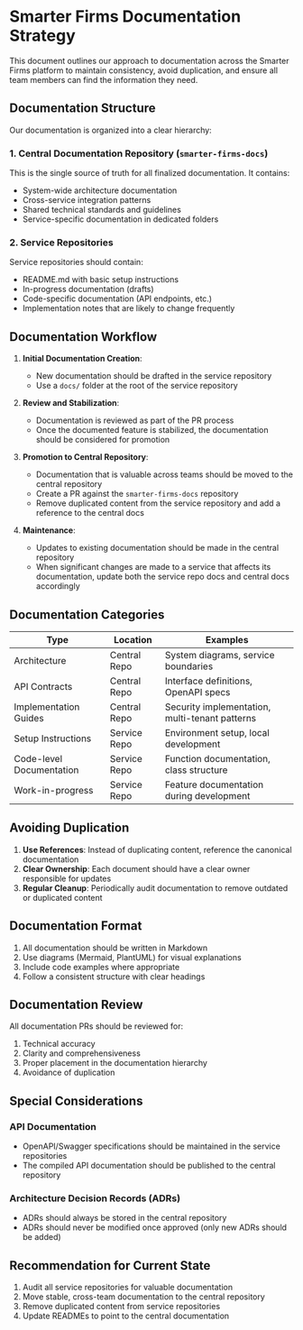 # Smarter Firms Documentation Strategy

This document outlines our approach to documentation across the Smarter Firms platform to maintain consistency, avoid duplication, and ensure all team members can find the information they need.

## Documentation Structure

Our documentation is organized into a clear hierarchy:

### 1. Central Documentation Repository (`smarter-firms-docs`)

This is the single source of truth for all finalized documentation. It contains:

- System-wide architecture documentation
- Cross-service integration patterns
- Shared technical standards and guidelines
- Service-specific documentation in dedicated folders

### 2. Service Repositories

Service repositories should contain:

- README.md with basic setup instructions
- In-progress documentation (drafts)
- Code-specific documentation (API endpoints, etc.)
- Implementation notes that are likely to change frequently

## Documentation Workflow

1. **Initial Documentation Creation**:
   - New documentation should be drafted in the service repository
   - Use a `docs/` folder at the root of the service repository

2. **Review and Stabilization**:
   - Documentation is reviewed as part of the PR process
   - Once the documented feature is stabilized, the documentation should be considered for promotion

3. **Promotion to Central Repository**:
   - Documentation that is valuable across teams should be moved to the central repository
   - Create a PR against the `smarter-firms-docs` repository
   - Remove duplicated content from the service repository and add a reference to the central docs

4. **Maintenance**:
   - Updates to existing documentation should be made in the central repository
   - When significant changes are made to a service that affects its documentation, update both the service repo docs and central docs accordingly

## Documentation Categories

| Type | Location | Examples |
|------|----------|----------|
| Architecture | Central Repo | System diagrams, service boundaries |
| API Contracts | Central Repo | Interface definitions, OpenAPI specs |
| Implementation Guides | Central Repo | Security implementation, multi-tenant patterns |
| Setup Instructions | Service Repo | Environment setup, local development |
| Code-level Documentation | Service Repo | Function documentation, class structure |
| Work-in-progress | Service Repo | Feature documentation during development |

## Avoiding Duplication

1. **Use References**: Instead of duplicating content, reference the canonical documentation
2. **Clear Ownership**: Each document should have a clear owner responsible for updates
3. **Regular Cleanup**: Periodically audit documentation to remove outdated or duplicated content

## Documentation Format

1. All documentation should be written in Markdown
2. Use diagrams (Mermaid, PlantUML) for visual explanations
3. Include code examples where appropriate
4. Follow a consistent structure with clear headings

## Documentation Review

All documentation PRs should be reviewed for:

1. Technical accuracy
2. Clarity and comprehensiveness
3. Proper placement in the documentation hierarchy
4. Avoidance of duplication

## Special Considerations

### API Documentation

- OpenAPI/Swagger specifications should be maintained in the service repositories
- The compiled API documentation should be published to the central repository

### Architecture Decision Records (ADRs)

- ADRs should always be stored in the central repository
- ADRs should never be modified once approved (only new ADRs should be added)

## Recommendation for Current State

1. Audit all service repositories for valuable documentation
2. Move stable, cross-team documentation to the central repository
3. Remove duplicated content from service repositories
4. Update READMEs to point to the central documentation 